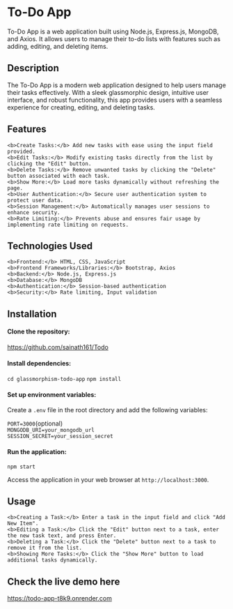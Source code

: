 # To-Do App

To-Do App is a web application built using Node.js, Express.js, MongoDB, and Axios. It allows users to manage their to-do lists with features such as adding, editing, and deleting items.

## Description

The To-Do App is a modern web application designed to help users manage their tasks effectively. With a sleek glassmorphic design, intuitive user interface, and robust functionality, this app provides users with a seamless experience for creating, editing, and deleting tasks.

## Features

    <b>Create Tasks:</b> Add new tasks with ease using the input field provided.
    <b>Edit Tasks:</b> Modify existing tasks directly from the list by clicking the "Edit" button.
    <b>Delete Tasks:</b> Remove unwanted tasks by clicking the "Delete" button associated with each task.
    <b>Show More:</b> Load more tasks dynamically without refreshing the page.
    <b>User Authentication:</b> Secure user authentication system to protect user data.
    <b>Session Management:</b> Automatically manages user sessions to enhance security.
    <b>Rate Limiting:</b> Prevents abuse and ensures fair usage by implementing rate limiting on requests.

## Technologies Used

    <b>Frontend:</b> HTML, CSS, JavaScript
    <b>Frontend Frameworks/Libraries:</b> Bootstrap, Axios
    <b>Backend:</b> Node.js, Express.js
    <b>Database:</b> MongoDB
    <b>Authentication:</b> Session-based authentication
    <b>Security:</b> Rate limiting, Input validation

## Installation

#### Clone the repository:

https://github.com/sainath161/Todo

#### Install dependencies:

`cd glassmorphism-todo-app`
`npm install`

#### Set up environment variables:

Create a `.env` file in the root directory and add the following variables:

`PORT=3000`(optional)<br>
`MONGODB_URI=your_mongodb_url`<br>
`SESSION_SECRET=your_session_secret`

#### Run the application:

`npm start`

Access the application in your web browser at `http://localhost:3000`.

## Usage

    <b>Creating a Task:</b> Enter a task in the input field and click "Add New Item".
    <b>Editing a Task:</b> Click the "Edit" button next to a task, enter the new task text, and press Enter.
    <b>Deleting a Task:</b> Click the "Delete" button next to a task to remove it from the list.
    <b>Showing More Tasks:</b> Click the "Show More" button to load additional tasks dynamically.

## Check the live demo here

https://todo-app-t8k9.onrender.com
